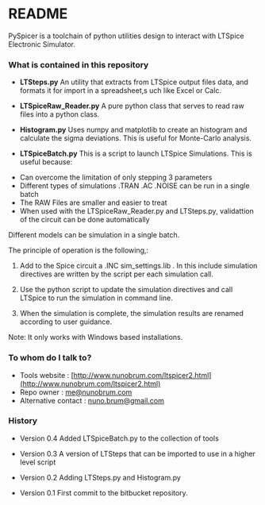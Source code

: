 # README #

PySpicer is a toolchain of python utilities design to interact with LTSpice Electronic Simulator.

### What is contained in this repository ###

* __LTSteps.py__ 
An utility that extracts from LTSpice output files data, and formats it for import in a spreadsheet,s uch like Excel or Calc. 

* __LTSpiceRaw_Reader.py__
A pure python class that serves to read raw files into a python class.

* __Histogram.py__
Uses numpy and matplotlib to create an histogram and calculate the sigma deviations. This is useful for Monte-Carlo analysis. 

* __LTSpiceBatch.py__
This is a script to launch LTSpice Simulations. This is useful because:

- Can overcome the limitation of only stepping 3 parameters
- Different types of simulations .TRAN .AC .NOISE can be run in a single batch
- The RAW Files are smaller and easier to treat
- When used with the LTSpiceRaw_Reader.py and LTSteps.py, validattion of the circuit can be done automatically

Different models can be simulation in a single batch.

The principle of operation is the following,:
  1. Add to the Spice circuit a .INC sim_settings.lib  . In this include simulation directives are written by the script per each simulation call.

  2. Use the python script to update the simulation directives and call LTSpice to run the simulation in command line.

  3. When the simulation is complete, the simulation results are renamed according to user guidance.

Note: It only works with Windows based installations.

### To whom do I talk to? ###

* Tools website : [http://www.nunobrum.com/ltspicer2.html](http://www.nunobrum.com/ltspicer2.html)
* Repo owner : [me@nunobrum.com](me@nunobrum.com) 
* Alternative contact : nuno.brum@gmail.com

### History ###
* Version 0.4
Added LTSpiceBatch.py to the collection of tools

* Version 0.3
A version of LTSteps that can be imported to use in a higher level script 

* Version 0.2
Adding LTSteps.py and Histogram.py

* Version 0.1 
First commit to the bitbucket repository.
